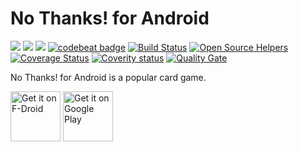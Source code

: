 # No Thanks! for Android

![](https://img.shields.io/badge/platform-Android-blue.svg)
![](https://img.shields.io/badge/language-java-blue.svg)
[![](https://tokei.rs/b1/github.com/SvetlinGeorgiev/No-Thanks-for-Android)]([https://github.com/VelbazhdSoftwareLLC/IthakaBoardGame](https://github.com/SvetlinGeorgiev/No-Thanks-for-Android/)https://github.com/SvetlinGeorgiev/No-Thanks-for-Android)
[![codebeat badge](https://codebeat.co/badges/129caf76-7cea-479b-a4e5-9f21196aad81)](https://codebeat.co/projects/github-com-svetlingeorgiev-no-thanks-for-android-master)
[![Build Status](https://travis-ci.org/SvetlinGeorgiev/No-Thanks-for-Android.svg?branch=master)](https://travis-ci.org/SvetlinGeorgiev/No-Thanks-for-Android)
[![Open Source Helpers](https://www.codetriage.com/svetlingeorgiev/no-thanks-for-android/badges/users.svg)](https://www.codetriage.com/svetlingeorgiev/no-thanks-for-android)
[![Coverage Status](https://codecov.io/gh/SvetlinGeorgiev/No-Thanks-for-Android/branch/master/graph/badge.svg)](https://codecov.io/gh/SvetlinGeorgiev/No-Thanks-for-Android)
[![Coverity status](https://scan.coverity.com/projects/17593/badge.svg)](https://scan.coverity.com/projects/no-thanks-for-android)
[![Quality Gate](https://sonarcloud.io/api/project_badges/measure?project=SvetlinGeorgiev_No-Thanks-for-Android&metric=alert_status)](https://sonarcloud.io/dashboard?id=SvetlinGeorgiev_No-Thanks-for-Android)

No Thanks! for Android is a popular card game.

[<img src="https://fdroid.gitlab.io/artwork/badge/get-it-on.png"
     alt="Get it on F-Droid"
     height="80">](https://f-droid.org/packages/eu.veldsoft.no.thanks/)
[<img src="https://play.google.com/intl/en_us/badges/images/generic/en-play-badge.png"
     alt="Get it on Google Play"
     height="80">](https://play.google.com/store/apps/details?id=eu.veldsoft.no.thanks)
